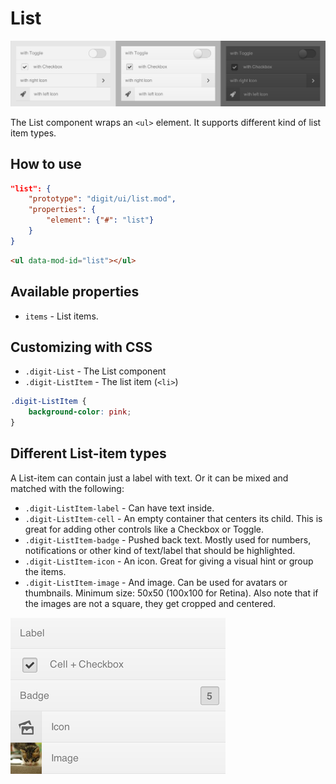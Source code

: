 # List

![List](screenshot.png)

The List component wraps an `<ul>` element. It supports different kind of list item types.

## How to use

```json
"list": {
    "prototype": "digit/ui/list.mod",
    "properties": {
        "element": {"#": "list"}
    }
}
```

```html
<ul data-mod-id="list"></ul>
```


## Available properties

* `items` - List items.



## Customizing with CSS

* `.digit-List` - The List component
* `.digit-ListItem` - The list item (`<li>`)

```css
.digit-ListItem {
    background-color: pink;
}
```


## Different List-item types

A List-item can contain just a label with text. Or it can be mixed and matched with the following: 

* `.digit-ListItem-label` - Can have text inside.
* `.digit-ListItem-cell` - An empty container that centers its child. This is great for adding other controls like a Checkbox or Toggle.
* `.digit-ListItem-badge` - Pushed back text. Mostly used for numbers, notifications or other kind of text/label that should be highlighted.
* `.digit-ListItem-icon` - An icon. Great for giving a visual hint or group the items.
* `.digit-ListItem-image` - And image. Can be used for avatars or thumbnails. Minimum size: 50x50 (100x100 for Retina). Also note that if the images are not a square, they get cropped and centered.

![List-item types](screenshot-types.png)
